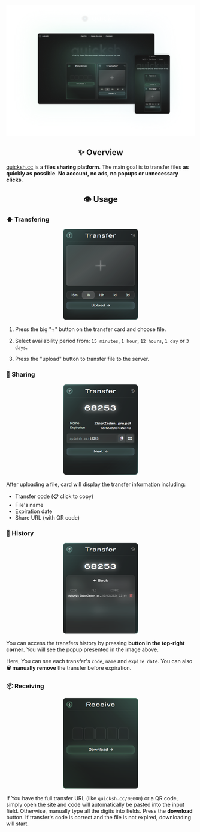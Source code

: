 <div align="center">
    <img src="./assets/mockup.png" width="700" alt="quicksh.cc" />
</div>

<div align="center">
    <h2>✨ Overview</h2>
</div>

[quicksh.cc](https://quicksh.cc) is a **files sharing platform**. The main goal is to transfer files **as quickly as possible**. __No account, no ads, no popups or unnecessary clicks__.

<div align="center">
    <h2>👁️ Usage</h2>
</div>

### ⬆️ Transfering

<div align="center">
    <img src="./assets/mock/transfer.png" width="200" alt="Transfer" />
</div>

1. Press the big "+" button on the transfer card and choose file.

2. Select availability period from: `15 minutes`, `1 hour`, `12 hours`, `1 day` or `3 days`.

3. Press the "upload" button to transfer file to the server.

### 🔗 Sharing

<div align="center">
    <img src="./assets/mock/share.png" width="200" alt="Share" />
</div>

After uploading a file, card will display the transfer information including:
  - Transfer code (📋 click to copy)
  - File's name
  - Expiration date
  - Share URL (with QR code)

### 📜 History

<div align="center">
    <img src="./assets/mock/history.png" width="200" alt="History" />
</div>

You can access the transfers history by pressing **button in the top-right corner**. You will see the popup presented in the image above.

Here, You can see each transfer's `code`, `name` and `expire date`. You can also **🗑️ manually remove** the transfer before expiration.

### 📦 Receiving

<div align="center">
    <img src="./assets/mock/receive.png" width="200" alt="Receive" />
</div>

If You have the full transfer URL (like `quicksh.cc/00000`) or a QR code, simply open the site and code will automatically be pasted into the input field. Otherwise, manually type all the digits into fields. Press the **download** button. If transfer's code is correct and the file is not expired, downloading will start.


